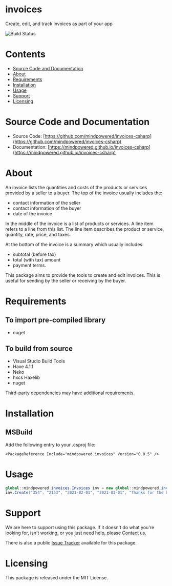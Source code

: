 
invoices
========
Create, edit, and track invoices as part of your app

![Build Status](https://mindpowered.dev/assets/images/github-badges/build-passing.svg)

Contents
========

* [Source Code and Documentation](#source-code-and-documentation)
* [About](#about)
* [Requirements](#requirements)
* [Installation](#installation)
* [Usage](#usage)
* [Support](#support)
* [Licensing](#licensing)

# Source Code and Documentation
- Source Code: [https://github.com/mindpowered/invoices-csharp](https://github.com/mindpowered/invoices-csharp)
- Documentation: [https://mindpowered.github.io/invoices-csharp](https://mindpowered.github.io/invoices-csharp)

# About
An invoice lists the quantities and costs of the products or services provided by a seller to a buyer. The top of the invoice usually includes the:
- contact information of the seller
- contact information of the buyer
- date of the invoice

In the middle of the invoice is a list of products or services. A line item refers to a line from this list. The line item describes the product or service, quantity, rate, price, and taxes.

At the bottom of the invoice is a summary which usually includes:
- subtotal (before tax)
- total (with tax) amount
- payment terms.

This package aims to provide the tools to create and edit invoices. This is useful for sending by the seller or receiving by the buyer.

# Requirements
## To import pre-compiled library
- nuget

## To build from source
- Visual Studio Build Tools
- Haxe 4.1.1
- Neko
- hxcs Haxelib
- nuget


Third-party dependencies may have additional requirements.

# Installation

## MSBuild

Add the following entry to your .csproj file:

```
<PackageReference Include="mindpowered.invoices" Version="0.0.5" />
```


# Usage
```csharp
global::mindpowered.invoices.Invoices inv = new global::mindpowered.invoices.Invoices();
inv.Create("354", "2153", "2021-02-01", "2021-03-01", "Thanks for the business!");
```


# Support
We are here to support using this package. If it doesn't do what you're looking for, isn't working, or you just need help, please [Contact us][contact].

There is also a public [Issue Tracker][bugs] available for this package.

# Licensing
This package is released under the MIT License.



[bugs]: https://github.com/mindpowered/invoices-csharp/issues
[contact]: https://mindpowered.dev/support/?ref=invoices-csharp/
[docs]: https://mindpowered.github.io/invoices-csharp/
[licensing]: https://mindpowered.dev/?ref=invoices-csharp
[purchase]: https://mindpowered.dev/purchase/
